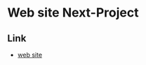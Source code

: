 # Web site Next-Project



## Link
-   [web site](https://next-project-l1b8bdx6f-artemhorbunov1234.vercel.app/)
